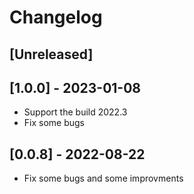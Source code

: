 # Changelog

## [Unreleased]

## [1.0.0] - 2023-01-08
- Support the build 2022.3
- Fix some bugs


## [0.0.8] - 2022-08-22
- Fix some bugs and some improvments
